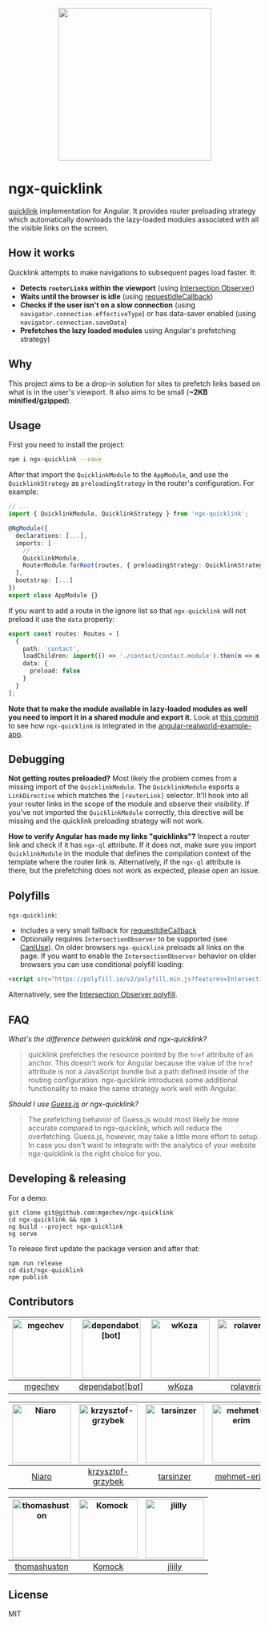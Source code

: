 <p align="center">
  <img src="https://github.com/mgechev/ngx-quicklink/blob/master/logos/logo.png?raw=true" width="305px">
</div>

# ngx-quicklink

[quicklink](https://github.com/GoogleChromeLabs/quicklink) implementation for Angular. It provides router preloading strategy which automatically downloads the lazy-loaded modules associated with all the visible links on the screen.

## How it works

Quicklink attempts to make navigations to subsequent pages load faster. It:

* **Detects `routerLink`s within the viewport** (using [Intersection Observer](https://developer.mozilla.org/en-US/docs/Web/API/Intersection_Observer_API))
* **Waits until the browser is idle** (using [requestIdleCallback](https://developer.mozilla.org/en-US/docs/Web/API/Window/requestIdleCallback))
* **Checks if the user isn't on a slow connection** (using `navigator.connection.effectiveType`) or has data-saver enabled (using `navigator.connection.saveData`)
* **Prefetches the lazy loaded modules** using Angular's prefetching strategy)

## Why

This project aims to be a drop-in solution for sites to prefetch links based on what is in the user's viewport. It also aims to be small (**~2KB minified/gzipped**).

## Usage

First you need to install the project:

```bash
npm i ngx-quicklink --save
```

After that import the `QuicklinkModule` to the `AppModule`, and use the `QuicklinkStrategy` as `preloadingStrategy` in the router's configuration. For example:

```ts
// ...
import { QuicklinkModule, QuicklinkStrategy } from 'ngx-quicklink';

@NgModule({
  declarations: [...],
  imports: [
    // ...
    QuicklinkModule,
    RouterModule.forRoot(routes, { preloadingStrategy: QuicklinkStrategy }),
  ],
  bootstrap: [...]
})
export class AppModule {}
```

If you want to add a route in the ignore list so that `ngx-quicklink` will not preload it use the `data` property:

```ts
export const routes: Routes = [
  {
    path: 'contact',
    loadChildren: import(() => './contact/contact.module').then(m => m.ContactModule),
    data: {
      preload: false
    }
  }
];

```

**Note that to make the module available in lazy-loaded modules as well you need to import it in a shared module and export it.** Look at [this commit](https://github.com/mgechev/angular-realworld-example-app-qucklink/commit/33ea101c7d84bb5ca086f107148bbc958659f83f) to see how `ngx-quicklink` is integrated in the [angular-realworld-example-app](https://github.com/gothinkster/angular-realworld-example-app).

## Debugging

**Not getting routes preloaded?** Most likely the problem comes from a missing import of the `QuicklinkModule`. The `QuicklinkModule` exports a `LinkDirective` which matches the `[routerLink]` selector. It'll hook into all your router links in the scope of the module and observe their visibility. If you've not imported the `QuicklinkModule` correctly, this directive will be missing and the quicklink preloading strategy will not work.

**How to verify Angular has made my links "quicklinks"?** Inspect a router link and check if it has `ngx-ql` attribute. If it does not, make sure you import `QuicklinkModule` in the module that defines the compilation context of the template where the router link is. Alternatively, if the `ngx-ql` attribute is there, but the prefetching does not work as expected, please open an issue.

## Polyfills

`ngx-quicklink`:

* Includes a very small fallback for [requestIdleCallback](https://developer.mozilla.org/en-US/docs/Web/API/Window/requestIdleCallback)
* Optionally requires `IntersectionObserver` to be supported (see [CanIUse](https://caniuse.com/#feat=intersectionobserver)). On older browsers `ngx-quicklink` preloads all links on the page. If you want to enable the `IntersectionObserver` behavior on older browsers you can use conditional polyfill loading:

```html
<script src="https://polyfill.io/v2/polyfill.min.js?features=IntersectionObserver"></script>
```

Alternatively, see the [Intersection Observer polyfill](https://github.com/w3c/IntersectionObserver/tree/master/polyfill).

## FAQ

*What's the difference between quicklink and ngx-quicklink?*

>quicklink prefetches the resource pointed by the `href` attribute of an anchor. This doesn't work for Angular because the value of the `href` attribute is not a JavaScript bundle but a path defined inside of the routing configuration. ngx-quicklink introduces some additional functionality to make the same strategy work well with Angular.

*Should I use [Guess.js](https://github.com/guess-js/guess) or ngx-quicklink?*

>The prefetching behavior of Guess.js would most likely be more accurate compared to ngx-quicklink, which will reduce the overfetching. Guess.js, however, may take a little more effort to setup. In case you don't want to integrate with the analytics of your website ngx-quicklink is the right choice for you.

## Developing & releasing

For a demo:

```shell
git clone git@github.com:mgechev/ngx-quicklink
cd ngx-quicklink && npm i
ng build --project ngx-quicklink
ng serve
```

To release first update the package version and after that:

```shell
npm run release
cd dist/ngx-quicklink
npm publish
```

## Contributors

[<img alt="mgechev" src="https://avatars.githubusercontent.com/u/455023?v=4&s=117" width="117">](https://github.com/mgechev) |[<img alt="dependabot[bot]" src="https://avatars.githubusercontent.com/in/29110?v=4&s=117" width="117">](https://github.com/apps/dependabot) |[<img alt="wKoza" src="https://avatars.githubusercontent.com/u/11403260?v=4&s=117" width="117">](https://github.com/wKoza) |[<img alt="rolaveric" src="https://avatars.githubusercontent.com/u/960670?v=4&s=117" width="117">](https://github.com/rolaveric) |[<img alt="thekiba" src="https://avatars.githubusercontent.com/u/1910515?v=4&s=117" width="117">](https://github.com/thekiba) |[<img alt="Flyrell" src="https://avatars.githubusercontent.com/u/19550608?v=4&s=117" width="117">](https://github.com/Flyrell) |
:---: |:---: |:---: |:---: |:---: |:---: |
[mgechev](https://github.com/mgechev) |[dependabot[bot]](https://github.com/apps/dependabot) |[wKoza](https://github.com/wKoza) |[rolaveric](https://github.com/rolaveric) |[thekiba](https://github.com/thekiba) |[Flyrell](https://github.com/Flyrell) |

[<img alt="Niaro" src="https://avatars.githubusercontent.com/u/7147943?v=4&s=117" width="117">](https://github.com/Niaro) |[<img alt="krzysztof-grzybek" src="https://avatars.githubusercontent.com/u/6236664?v=4&s=117" width="117">](https://github.com/krzysztof-grzybek) |[<img alt="tarsinzer" src="https://avatars.githubusercontent.com/u/21989873?v=4&s=117" width="117">](https://github.com/tarsinzer) |[<img alt="mehmet-erim" src="https://avatars.githubusercontent.com/u/34455572?v=4&s=117" width="117">](https://github.com/mehmet-erim) |[<img alt="Timebutt" src="https://avatars.githubusercontent.com/u/10674081?v=4&s=117" width="117">](https://github.com/Timebutt) |[<img alt="pshurygin" src="https://avatars.githubusercontent.com/u/25816676?v=4&s=117" width="117">](https://github.com/pshurygin) |
:---: |:---: |:---: |:---: |:---: |:---: |
[Niaro](https://github.com/Niaro) |[krzysztof-grzybek](https://github.com/krzysztof-grzybek) |[tarsinzer](https://github.com/tarsinzer) |[mehmet-erim](https://github.com/mehmet-erim) |[Timebutt](https://github.com/Timebutt) |[pshurygin](https://github.com/pshurygin) |

[<img alt="thomashuston" src="https://avatars.githubusercontent.com/u/733696?v=4&s=117" width="117">](https://github.com/thomashuston) |[<img alt="Komock" src="https://avatars.githubusercontent.com/u/7387686?v=4&s=117" width="117">](https://github.com/Komock) |[<img alt="jlilly" src="https://avatars.githubusercontent.com/u/2780209?v=4&s=117" width="117">](https://github.com/jlilly) |
:---: |:---: |:---: |
[thomashuston](https://github.com/thomashuston) |[Komock](https://github.com/Komock) |[jlilly](https://github.com/jlilly) |

## License

MIT

